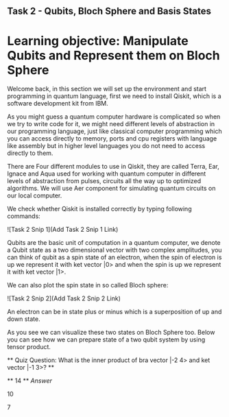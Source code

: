 ## Task 2 - Qubits, Bloch Sphere and Basis States

# Learning objective: Manipulate Qubits and Represent them on Bloch Sphere

Welcome back, in this section we will set up the environment and start programming in quantum language, first we need to install Qiskit, which is a software development kit from IBM.

As you might guess a quantum computer hardware is complicated so when we try to write code for it, we might need different levels of abstraction in our programming language, just like classical computer programming which you can access directly to memory, ports and cpu registers with language like assembly but in higher level languages you do not need to access directly to them.

There are Four different modules to use in Qiskit, they are called Terra, Ear, Ignace and Aqua used for working with quantum computer in different levels of abstraction from pulses, circuits all the way up to optimized algorithms. We will use Aer component for simulating quantum circuits on our local computer.

We check whether Qiskit is installed correctly by typing following commands:

![Task 2 Snip 1](Add Task 2 Snip 1 Link)

Qubits are the basic unit of computation in a quantum computer, we denote a Qubit state as a two dimensional vector with two complex amplitudes, you can think of qubit as a spin state of an electron, when the spin of electron is up we represent it with ket vector |0> and when the spin is up we represent it with ket vector |1>.

We can also plot the spin state in so called Bloch sphere:

![Task 2 Snip 2](Add Task 2 Snip 2 Link)

An electron can be in state plus or minus which is a superposition of up and down state. 

As you see we can visualize these two states on Bloch Sphere too. Below you can see how we can prepare state of a two qubit system by using tensor product.
 
** Quiz Question: What is the inner product of bra vector |-2 4> and ket vector |-1 3>? **

** 14 ** *Answer*

10

7
